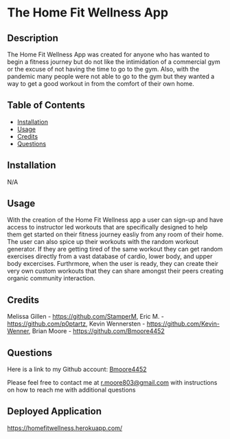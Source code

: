 # The Home Fit Wellness App


## Description
The Home Fit Wellness App was created for anyone who has wanted to begin a fitness journey but do not like the intimidation of a commercial gym or the excuse of not having the time to go to the gym. Also, with the pandemic many people were not able to go to the gym but they wanted a way to get a good workout in from the comfort of their own home. 

## Table of Contents 

* [Installation](#installation)
* [Usage](#usage)
* [Credits](#credits)
* [Questions](#github)


## Installation
N/A

## Usage
With the creation of the Home Fit Wellness app a user can sign-up and have access to instructor led workouts that are specifically designed to help them get started on their fitness journey easliy from any room of their home. The user can also spice up their workouts with the random workout generator. If they are getting tired of the same workout they can get random exercises directly from a vast database of cardio, lower body, and upper body excercises. Furthrmore, when the user is ready, they can create their very own custom workouts that they can share amongst their peers creating organic community interaction.

## Credits
Melissa Gillen -  https://github.com/StamperM, Eric M. - https://github.com/p0ptartz, Kevin Wennersten - https://github.com/Kevin-Wenner, Brian Moore - https://github.com/Bmoore4452

## Questions
Here is a link to my Github account:
[Bmoore4452](https://github.com/Bmoore4452)

Please feel free to contact me at r.moore803@gmail.com with instructions on how to reach me with additional questions

## Deployed Application

https://homefitwellness.herokuapp.com/



